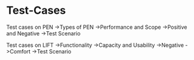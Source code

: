 # Test-Cases

Test  cases on PEN
->Types of PEN
->Performance and Scope
->Positive and Negative
->Test Scenario


Test  cases on LIFT
->Functionality
->Capacity and Usability
->Negative
->Comfort
->Test Scenario
